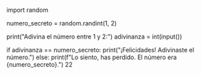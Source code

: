 import random

numero_secreto = random.randint(1, 2)

print("Adivina el número entre 1 y 2:")
adivinanza = int(input())

if adivinanza == numero_secreto:
    print("¡Felicidades! Adivinaste el número.")
else:
    print(f"Lo siento, has perdido. El número era {numero_secreto}.")
    22
